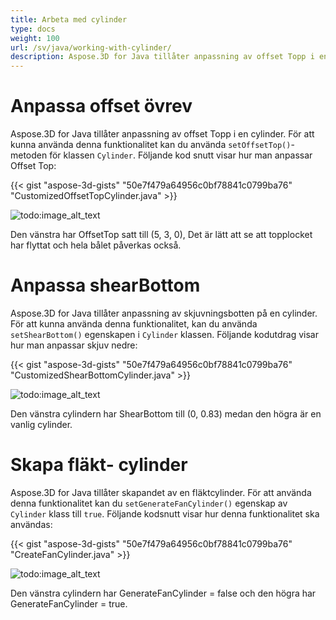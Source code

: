 ```yaml
---
title: Arbeta med cylinder
type: docs
weight: 100
url: /sv/java/working-with-cylinder/
description: Aspose.3D for Java tillåter anpassning av offset Topp i en cylinder. För att använda denna funktionalitet, kan du använda setOffsetTop () metod för cylinderklass.
---
```

#  **Anpassa offset övrev**
Aspose.3D for Java tillåter anpassning av offset Topp i en cylinder. För att kunna använda denna funktionalitet kan du använda `setOffsetTop()`-metoden för klassen `Cylinder`. Följande kod snutt visar hur man anpassar Offset Top:



{{< gist "aspose-3d-gists" "50e7f479a64956c0bf78841c0799ba76" "CustomizedOffsetTopCylinder.java" >}}

![todo:image_alt_text](working-with-cylinder_1.png)

Den vänstra har OffsetTop satt till (5, 3, 0), Det är lätt att se att topplocket har flyttat och hela bålet påverkas också.
#  **Anpassa shearBottom**
Aspose.3D for Java tillåter anpassning av skjuvningsbotten på en cylinder. För att kunna använda denna funktionalitet, kan du använda `setShearBottom()` egenskapen i `Cylinder` klassen. Följande kodutdrag visar hur man anpassar skjuv nedre:



{{< gist "aspose-3d-gists" "50e7f479a64956c0bf78841c0799ba76" "CustomizedShearBottomCylinder.java" >}}

![todo:image_alt_text](working-with-cylinder_2.png)

Den vänstra cylindern har ShearBottom till (0, 0.83) medan den högra är en vanlig cylinder.
#  **Skapa fläkt- cylinder**
Aspose.3D for Java tillåter skapandet av en fläktcylinder. För att använda denna funktionalitet kan du `setGenerateFanCylinder()` egenskap av `Cylinder` klass till `true`. Följande kodsnutt visar hur denna funktionalitet ska användas:



{{< gist "aspose-3d-gists" "50e7f479a64956c0bf78841c0799ba76" "CreateFanCylinder.java" >}}

![todo:image_alt_text](working-with-cylinder_3.png)

Den vänstra cylindern har GenerateFanCylinder = false och den högra har GenerateFanCylinder = true.
